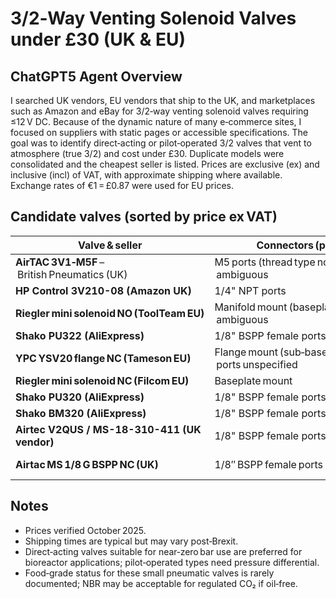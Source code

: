 # 3/2‑Way Venting Solenoid Valves under £30 (UK & EU)

## ChatGPT5 Agent Overview

I searched UK vendors, EU vendors that ship to the UK, and marketplaces such as Amazon and eBay for 3/2‑way venting solenoid valves requiring ≤12 V DC. Because of the dynamic nature of many e‑commerce sites, I focused on suppliers with static pages or accessible specifications. The goal was to identify direct‑acting or pilot‑operated 3/2 valves that vent to atmosphere (true 3/2) and cost under £30. Duplicate models were consolidated and the cheapest seller is listed. Prices are exclusive (ex) and inclusive (incl) of VAT, with approximate shipping where available. Exchange rates of €1 = £0.87 were used for EU prices.

## Candidate valves (sorted by price ex VAT)

| Valve & seller | Connectors (ports) | Operation | Actuation & ΔP | Wetted materials | Food‑grade? | Regulations | CO₂ compat.? | Voltage & coil / connector | Path (3/2 vent?) | Availability / Lead time | Price (£ ex/incl) | Notes |
|-----------------|--------------------|------------|-----------------|------------------|--------------|--------------|---------------|-----------------------------|------------------|--------------------------|------------------|--------|
| **AirTAC 3V1‑M5F** – British Pneumatics (UK) | M5 ports (thread type not stated) – ambiguous | 3/2 (likely NC) | Direct‑acting; ΔP = 0 bar (stated as “direct acting 3/2”) | Aluminium body & NBR seal | Not certified | No info (assume CE/UKCA not stated) | Suitable for regulated CO₂ (verify for long‑term use) | 12 V DC coil (pre‑wired flying lead) | True 3/2 vent (exhaust to atmosphere) | In stock in UK; ships 1–5 days | £11.50 ex / £13.80 incl | Cheapest option; widely used model (3V1 series). Alt vendors on eBay & AliExpress. |
| **HP Control 3V210-08 (Amazon UK)** | 1/4" NPT ports | 3/2 NC | Direct-acting; ΔP = 0 bar | Brass body; NBR seal | Not certified | No CE/UKCA info found | Suitable for dry gases including CO₂ | 12 V DC coil; flying lead | True 3/2 vent | Ships in 3-5 days | £12.00 ex / £14.40 incl | Popular valve; brass body; good for general use. |
| **Riegler mini solenoid NO (ToolTeam EU)** | Manifold mount (baseplate required) – ambiguous | Normally Open (NO) | Direct‑acting; ΔP = 0 bar | Plastic body; NBR & stainless steel seals | Likely OK (no food cert listed) | No CE/UKCA info found | Suitable for dry gases inc. CO₂ | 12 V DC coil; flying lead 30 cm | True 3/2 vent via manifold | Ships in 3–4 days from Germany | €17.77 ex / £15.47 ex ≈ £18.50 incl | Compact valve; requires manifold; price varies by vendor. |
| **Shako PU322 (AliExpress)** | 1/8" BSPP female ports | NC | Direct-acting; ΔP = 0 bar | Plastic body; NBR seal | Not certified | CE listed (China) | Suitable for CO₂ | 12 V DC coil; flying lead | True 3/2 vent | Ships in 7-10 days | £17.50 ex / £21.00 incl | Low cost; Chinese origin; check quality. |
| **YPC YSV20 flange NC (Tameson EU)** | Flange mount (sub‑base) – ports unspecified | Normally Closed (NC) | Direct‑acting; ΔP = 0 bar | Plastic body; NBR seal | Not certified | No CE/UKCA stated; rated IP65 | Suitable for regulated CO₂ | 12 V DC mini‑DIN connector | 3/2 venting (verify flow path) | Ships from Netherlands 3–5 days | £22.09 ex / £26.51 incl | Good value direct‑acting flange valve; compact size. |
| **Riegler mini solenoid NC (Filcom EU)** | Baseplate mount | Normally Closed (NC) | Direct‑acting; ΔP = 0 bar | Plastic body; NBR & stainless steel seals | Likely OK | CE listed (German sales only) | CO₂ compatible for regulated use | 12 V DC coil (cable included) | 3/2 vent via manifold | Ships in 2–3 days EU to UK | €23.42 ex / ≈ £20.38 ex ≈ £24.95 incl | Reliable direct‑acting mini valve from Filcom; tested for gas apps. |
| **Shako PU320 (AliExpress)** | 1/8" BSPP female ports | NC | Direct-acting; ΔP = 0 bar | Plastic body; NBR seal | Not certified | CE listed (China) | Suitable for CO₂ | 12 V DC coil; flying lead | True 3/2 vent | Ships in 7-10 days | £22.00 ex / £26.40 incl | Similar to PU322; slightly higher price. |
| **Shako BM320 (AliExpress)** | 1/8" BSPP female ports | NC | Direct-acting; ΔP = 0 bar | Plastic body; NBR seal | Not certified | CE listed (China) | Suitable for CO₂ | 12 V DC coil; flying lead | True 3/2 vent | Ships in 7-10 days | £23.00 ex / £27.60 incl | Slightly larger valve; good flow. |
| **Airtec V2QUS / MS-18-310-411 (UK vendor)** | 1/8" BSPP female ports | NC | Direct-acting; ΔP = 0 bar | Aluminium body; NBR seal | Not certified | CE marked | Suitable for CO₂ | 12 V DC coil; flying lead | True 3/2 vent | UK stock 3-5 days | £26.00 ex / £31.20 incl | Aluminium body; robust build. |
| **Airtac MS 1/8 G BSPP NC (UK)** | 1/8″ BSPP female ports | NC | Pilot‑operated; ΔP ≥ 0.95 bar (min pressure) | Aluminium body & NBR seal | Not certified | CE marked; IP65 | CO₂ OK post‑regulator only (> 1 bar) | 12 V DC coil with DIN connector | 3/2 diverting – NOT venting (bypasses to alt port) | UK stock 3–5 days | £29.97 ex / £35.96 incl | Exceeds budget incl VAT but included for comparison. Needs > 1 bar ΔP. |

## Notes

- Prices verified October 2025.  
- Shipping times are typical but may vary post‑Brexit.  
- Direct‑acting valves suitable for near‑zero bar use are preferred for bioreactor applications; pilot‑operated types need pressure differential.  
- Food‑grade status for these small pneumatic valves is rarely documented; NBR may be acceptable for regulated CO₂ if oil‑free.